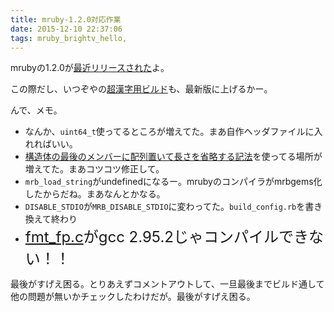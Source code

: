 ```yaml
---
title: mruby-1.2.0対応作業
date: 2015-12-10 22:37:06
tags: mruby_brightv_hello, 
---
```

mrubyの1.2.0が<a href="http://forum.mruby.org/download/index4.html" target="_blank">最近リリースされた</a>よ。

この際だし、いつぞやの<a href="https://osdn.jp/users/ornse01/pf/mruby_brightv_hello/wiki/FrontPage" target="_blank">超漢字用ビルド</a>も、最新版に上げるかー。

んで、メモ。
<ul><li>なんか、<code>uint64_t</code>使ってるところが増えてた。まあ自作ヘッダファイルに入れればいい。</li>
<li><a href="/2014/07/26/mruby.html">構造体の最後のメンバーに配列置いて長さを省略する記法</a>を使ってる場所が増えてた。まあコツコツ修正して。</li>
<li><code>mrb_load_string</code>がundefinedになるー。mrubyのコンパイラがmrbgems化したからだね。まあなんとかなる。</li>
<li><code>DISABLE_STDIO</code>が<code>MRB_DISABLE_STDIO</code>に変わってた。<code>build_config.rb</code>を書き換えて終わり</li>
<li><span style="font-size:x-large"><a href="https://github.com/mruby/mruby/blob/22464fe5a0a10f2b077eaba109ce1e912e4a77de/src/fmt_fp.c" target="_blank">fmt_fp.c</a>がgcc 2.95.2じゃコンパイルできない！！</span></li></ul>

最後がすげえ困る。とりあえずコメントアウトして、一旦最後までビルド通して他の問題が無いかチェックしたわけだが。最後がすげえ困る。

